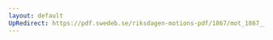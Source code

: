 ```yaml
---
layout: default
UpRedirect: https://pdf.swedeb.se/riksdagen-motions-pdf/1867/mot_1867__ak__00085/mot_1867__ak__00085_006.pdf
---
```

